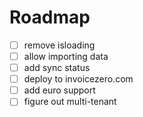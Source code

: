 # Roadmap
- [ ] remove isloading
- [ ] allow importing data
- [ ] add sync status
- [ ] deploy to invoicezero.com
- [ ] add euro support
- [ ] figure out multi-tenant

